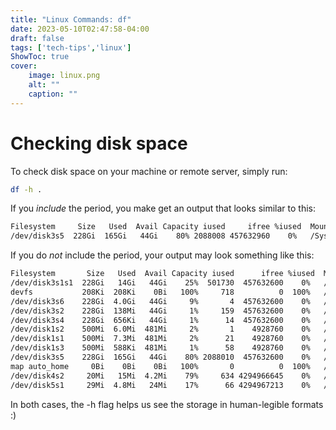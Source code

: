 ```yaml
---
title: "Linux Commands: df"
date: 2023-05-10T02:47:58-04:00
draft: false
tags: ['tech-tips','linux']
ShowToc: true
cover:
    image: linux.png
    alt: ""
    caption: ""
---
```


# Checking disk space

To check disk space on your machine or remote server, simply run:
```sh
df -h .
```

If you *include* the period, you make get an output that looks similar to this:
```sh
Filesystem     Size   Used  Avail Capacity iused     ifree %iused  Mounted on
/dev/disk3s5  228Gi  165Gi   44Gi    80% 2088008 457632960    0%   /System/Volumes/Data
```

If you do *not* include the period, your output may look something like this:

```sh
Filesystem       Size   Used  Avail Capacity iused      ifree %iused  Mounted on
/dev/disk3s1s1  228Gi   14Gi   44Gi    25%  501730  457632600    0%   /
devfs           208Ki  208Ki    0Bi   100%     718          0  100%   /dev
/dev/disk3s6    228Gi  4.0Gi   44Gi     9%       4  457632600    0%   /System/Volumes/VM
/dev/disk3s2    228Gi  138Mi   44Gi     1%     159  457632600    0%   /System/Volumes/Preboot
/dev/disk3s4    228Gi  656Ki   44Gi     1%      14  457632600    0%   /System/Volumes/Update
/dev/disk1s2    500Mi  6.0Mi  481Mi     2%       1    4928760    0%   /System/Volumes/xarts
/dev/disk1s1    500Mi  7.3Mi  481Mi     2%      21    4928760    0%   /System/Volumes/iSCPreboot
/dev/disk1s3    500Mi  588Ki  481Mi     1%      58    4928760    0%   /System/Volumes/Hardware
/dev/disk3s5    228Gi  165Gi   44Gi    80% 2088010  457632600    0%   /System/Volumes/Data
map auto_home     0Bi    0Bi    0Bi   100%       0          0  100%   /System/Volumes/Data/home
/dev/disk4s2     20Mi   15Mi  4.2Mi    79%     634 4294966645    0%   /Volumes/Disk Inventory X 1.3
/dev/disk5s1     29Mi  4.8Mi   24Mi    17%      66 4294967213    0%   /Volumes/Roblox
```

In both cases, the -h flag helps us see the storage in human-legible formats :)
